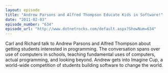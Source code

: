 ```yaml
---
layout: episode
title: "Andrew Parsons and Alfred Thompson Educate Kids in Software!"
date: "2011-02-03"
episode_number: "634"
episode_url: "http://www.dotnetrocks.com/default.aspx?ShowNum=634"
---
```


Carl and Richard talk to Andrew Parsons and Alfred Thompson about getting students interested in programming. The conversation spans over use of computers in schools, teaching fundamental uses of computers, actual programming, and looking beyond. Andrew gets into Imagine Cup, a world-wide competition of students building software to change the world.

